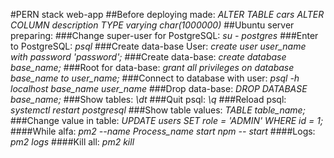 #PERN stack web-app 
##Before deploying made:
*ALTER TABLE cars ALTER COLUMN description TYPE varying char(1000000)*
##Ubuntu server preparing:
###Change super-user for PostgreSQL:
*su - postgres*
###Enter to PostgreSQL:
*psql*
###Create data-base User:
*create user user_name with password 'password';*
###Create data-base:
*create database base_name;*
###Root for data-base:
*grant all privileges on database base_name to user_name;*
###Connect to database with user:
*psql -h localhost base_name user_name*
###Drop data-base:
*DROP DATABASE base_name;*
###Show tables:
*\dt*
###Quit psql:
*\q*
###Reload psql:
*systemctl restart postgresql*
###Show table values:
*TABLE table_name;*
###Change value in table:
*UPDATE users SET role = 'ADMIN' WHERE id = 1;*
####While alfa:
*pm2 --name Process_name start npm -- start*
####Logs:
*pm2 logs*
####Kill all:
*pm2 kill*
